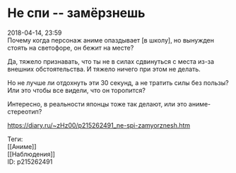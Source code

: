 Не спи -- замёрзнешь
=====================

   
 2018-04-14, 23:59   
  Почему когда персонаж аниме опаздывает [в школу], но вынужден стоять на светофоре, он бежит на месте?   
   
 Да, тяжело признавать, что ты не в силах сдвинуться с места из-за внешних обстоятельства. И тяжело ничего при этом не делать.   
   
 Но не лучше ли отдохнуть эти 30 секунд, а не тратить силы без пользы? Или это чтобы все видели, что он торопится?   
   
 Интересно, в реальности японцы тоже так делают, или это аниме-стереотип?   
    
 <https://diary.ru/~zHz00/p215262491_ne-spi-zamyorznesh.htm>   
   
 Теги:   
 [[Аниме]]   
 [[Наблюдения]]   
 ID: p215262491